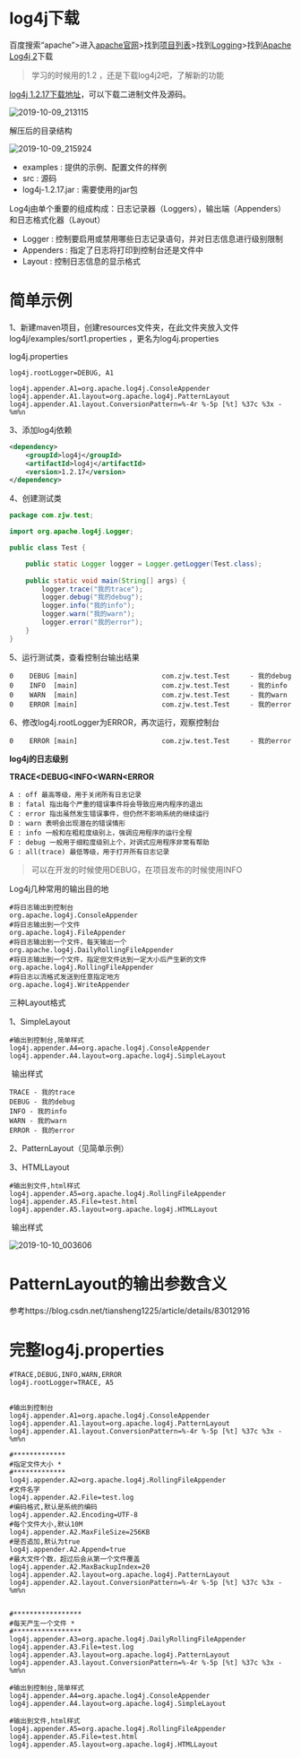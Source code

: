 # log4j下载

百度搜索“apache”>进入[apache官网](http://www.apache.org/)>找到[项目列表](http://www.apache.org/index.html#projects-list)>找到[Logging](http://logging.apache.org/)>找到[Apache Log4j 2](http://logging.apache.org/log4j/2.x/)下载

> 学习的时候用的1.2 ，还是下载log4j2吧，了解新的功能

[log4j 1.2.17下载地址](http://logging.apache.org/log4j/extras/download.html)，可以下载二进制文件及源码。

 ![2019-10-09_213115](img/2019-10-09_213115.png)

解压后的目录结构

![2019-10-09_215924](img/2019-10-09_215924.png)

- examples : 提供的示例、配置文件的样例
- src : 源码
- log4j-1.2.17.jar : 需要使用的jar包

Log4j由单个重要的组成构成：日志记录器（Loggers），输出端（Appenders）和日志格式化器（Layout）

- Logger : 控制要启用或禁用哪些日志记录语句，并对日志信息进行级别限制
- Appenders : 指定了日志将打印到控制台还是文件中
- Layout : 控制日志信息的显示格式

# 简单示例

1、新建maven项目，创建resources文件夹，在此文件夹放入文件 log4j/examples/sort1.properties ，更名为log4j.properties

log4j.properties

```properties
log4j.rootLogger=DEBUG, A1

log4j.appender.A1=org.apache.log4j.ConsoleAppender
log4j.appender.A1.layout=org.apache.log4j.PatternLayout
log4j.appender.A1.layout.ConversionPattern=%-4r %-5p [%t] %37c %3x - %m%n
```

3、添加log4j依赖

```xml
<dependency>
    <groupId>log4j</groupId>
    <artifactId>log4j</artifactId>
    <version>1.2.17</version>
</dependency>
```

4、创建测试类

```java
package com.zjw.test;

import org.apache.log4j.Logger;

public class Test {

	public static Logger logger = Logger.getLogger(Test.class);
	
	public static void main(String[] args) {
		logger.trace("我的trace");
		logger.debug("我的debug");
		logger.info("我的info");
		logger.warn("我的warn");
		logger.error("我的error");
	}
}
```

5、运行测试类，查看控制台输出结果

```
0    DEBUG [main]                     com.zjw.test.Test     - 我的debug
0    INFO  [main]                     com.zjw.test.Test     - 我的info
0    WARN  [main]                     com.zjw.test.Test     - 我的warn
0    ERROR [main]                     com.zjw.test.Test     - 我的error
```

6、修改log4j.rootLogger为ERROR，再次运行，观察控制台

```
0    ERROR [main]                     com.zjw.test.Test     - 我的error
```

**log4j的日志级别**

**TRACE<DEBUG<INFO<WARN<ERROR**

```
A : off 最高等级，用于关闭所有日志记录
B : fatal 指出每个严重的错误事件将会导致应用内程序的退出
C : error 指出虽然发生错误事件，但仍然不影响系统的继续运行
D : warn 表明会出现潜在的错误情形
E : info 一般和在粗粒度级别上，强调应用程序的运行全程
F : debug 一般用于细粒度级别上个，对调式应用程序非常有帮助
G : all(trace) 最低等级，用于打开所有日志记录
```

> 可以在开发的时候使用DEBUG，在项目发布的时候使用INFO

Log4j几种常用的输出目的地

```properties
#将日志输出到控制台
org.apache.log4j.ConsoleAppender
#将日志输出到一个文件
org.apache.log4j.FileAppender
#将日志输出到一个文件，每天输出一个
org.apache.log4j.DailyRollingFileAppender
#将日志输出到一个文件，指定但文件达到一定大小后产生新的文件
org.apache.log4j.RollingFileAppender
#将日志以流格式发送到任意指定地方
org.apache.log4j.WriteAppender
```

三种Layout格式

1、SimpleLayout

```properties
#输出到控制台,简单样式
log4j.appender.A4=org.apache.log4j.ConsoleAppender
log4j.appender.A4.layout=org.apache.log4j.SimpleLayout
```

​	输出样式

```
TRACE - 我的trace
DEBUG - 我的debug
INFO - 我的info
WARN - 我的warn
ERROR - 我的error
```

2、PatternLayout（见简单示例）

3、HTMLLayout

```properties
#输出到文件,html样式
log4j.appender.A5=org.apache.log4j.RollingFileAppender
log4j.appender.A5.File=test.html
log4j.appender.A5.layout=org.apache.log4j.HTMLLayout
```

​	输出样式

![2019-10-10_003606](img/2019-10-10_003606.png)

# PatternLayout的输出参数含义

参考https://blog.csdn.net/tiansheng1225/article/details/83012916





# 完整log4j.properties

```properties
#TRACE,DEBUG,INFO,WARN,ERROR
log4j.rootLogger=TRACE, A5


#输出到控制台
log4j.appender.A1=org.apache.log4j.ConsoleAppender
log4j.appender.A1.layout=org.apache.log4j.PatternLayout
log4j.appender.A1.layout.ConversionPattern=%-4r %-5p [%t] %37c %3x - %m%n

#*************
#指定文件大小 *
#*************
log4j.appender.A2=org.apache.log4j.RollingFileAppender
#文件名字
log4j.appender.A2.File=test.log
#编码格式,默认是系统的编码
log4j.appender.A2.Encoding=UTF-8
#每个文件大小,默认10M
log4j.appender.A2.MaxFileSize=256KB
#是否追加,默认为true
log4j.appender.A2.Append=true
#最大文件个数，超过后会从第一个文件覆盖
log4j.appender.A2.MaxBackupIndex=20
log4j.appender.A2.layout=org.apache.log4j.PatternLayout
log4j.appender.A2.layout.ConversionPattern=%-4r %-5p [%t] %37c %3x - %m%n


#*****************
#每天产生一个文件 *
#*****************
log4j.appender.A3=org.apache.log4j.DailyRollingFileAppender
log4j.appender.A3.File=test.log
log4j.appender.A3.layout=org.apache.log4j.PatternLayout
log4j.appender.A3.layout.ConversionPattern=%-4r %-5p [%t] %37c %3x - %m%n

#输出到控制台,简单样式
log4j.appender.A4=org.apache.log4j.ConsoleAppender
log4j.appender.A4.layout=org.apache.log4j.SimpleLayout

#输出到文件,html样式
log4j.appender.A5=org.apache.log4j.RollingFileAppender
log4j.appender.A5.File=test.html
log4j.appender.A5.layout=org.apache.log4j.HTMLLayout

```

